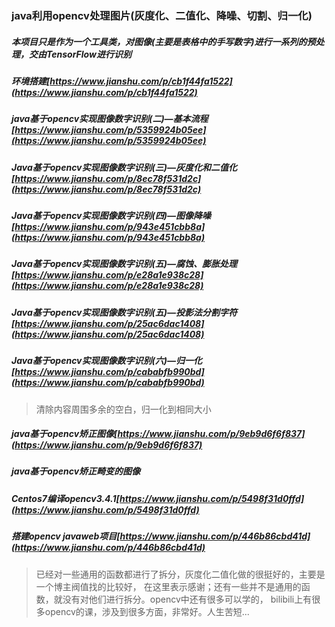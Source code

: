 ### java利用opencv处理图片(灰度化、二值化、降噪、切割、归一化)

##### 本项目只是作为一个工具类，对图像(主要是表格中的手写数字)进行一系列的预处理，交由TensorFlow进行识别

##### 环境搭建[https://www.jianshu.com/p/cb1f44fa1522](https://www.jianshu.com/p/cb1f44fa1522)

##### java基于opencv实现图像数字识别(二)—基本流程[https://www.jianshu.com/p/5359924b05ee](https://www.jianshu.com/p/5359924b05ee)

##### Java基于opencv实现图像数字识别(三)—灰度化和二值化[https://www.jianshu.com/p/8ec78f531d2c](https://www.jianshu.com/p/8ec78f531d2c)

##### Java基于opencv实现图像数字识别(四)—图像降噪[https://www.jianshu.com/p/943e451cbb8a](https://www.jianshu.com/p/943e451cbb8a)

##### Java基于opencv实现图像数字识别(五)—腐蚀、膨胀处理[https://www.jianshu.com/p/e28a1e938c28](https://www.jianshu.com/p/e28a1e938c28)

##### Java基于opencv实现图像数字识别(五)—投影法分割字符[https://www.jianshu.com/p/25ac6dac1408](https://www.jianshu.com/p/25ac6dac1408)

##### Java基于opencv实现图像数字识别(六)—归一化[https://www.jianshu.com/p/cababfb990bd](https://www.jianshu.com/p/cababfb990bd)
> 清除内容周围多余的空白，归一化到相同大小

##### java基于opencv矫正图像[https://www.jianshu.com/p/9eb9d6f6f837](https://www.jianshu.com/p/9eb9d6f6f837)

##### java基于opencv矫正畸变的图像

##### Centos7编译opencv3.4.1[https://www.jianshu.com/p/5498f31d0ffd](https://www.jianshu.com/p/5498f31d0ffd)

##### 搭建opencv javaweb项目[https://www.jianshu.com/p/446b86cbd41d](https://www.jianshu.com/p/446b86cbd41d)

> 已经对一些通用的函数都进行了拆分，灰度化二值化做的很挺好的，主要是一个博主阀值找的比较好，
在这里表示感谢；还有一些并不是通用的函数，就没有对他们进行拆分。opencv中还有很多可以学的，
bilibili上有很多opencv的课，涉及到很多方面，非常好。人生苦短...

